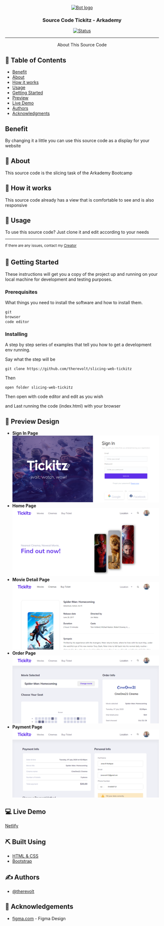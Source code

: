 <p align="center">
  <a href="" rel="noopener">
 <img width=200px height=200px src="https://st2.depositphotos.com/5532432/10201/v/950/depositphotos_102017734-stock-illustration-source-code-colored-vector-icon.jpg" alt="Bot logo"></a>
</p>

<h3 align="center">Source Code Tickitz - Arkademy</h3>

<div align="center">
  
[![Status](https://img.shields.io/website?down_color=red&down_message=Offline&up_color=green&up_message=Online&url=https%3A%2F%2Fslicing-arka.netlify.app)](https://slicing-arka.netlify.app)

</div>

---

<p align="center"> About This Source Code
    <br> 
</p>

## 📝 Table of Contents
- [Benefit](#benefit)
- [About](#about)
- [How it works](#working)
- [Usage](#usage)
- [Getting Started](#getting_started)
- [Preview](#preview)
- [Live Demo](#live_demo)
- [Authors](#authors)
- [Acknowledgments](#acknowledgement)

## Benefit <a name = "benefit"></a>
By changing it a little you can use this source code as a display for your website

## 🧐 About <a name = "about"></a>

This source code is the slicing task of the Arkademy Bootcamp

## 💭 How it works <a name = "working"></a>

This source code already has a view that is comfortable to see and is also responsive

## 🎈 Usage <a name = "usage"></a>

To use this source code? Just clone it and edit according to your needs

---

<sup>If there are any issues, contact my [Creator](https://wa.me/6289522407667)</sup>


## 🏁 Getting Started <a name = "getting_started"></a>

These instructions will get you a copy of the project up and running on your local machine for development and testing purposes.

### Prerequisites

What things you need to install the software and how to install them.

```
git
browser
code editor
```

### Installing

A step by step series of examples that tell you how to get a development env running.

Say what the step will be

```
git clone https://github.com/therevolt/slicing-web-tickitz
```

Then

```
open folder slicing-web-tickitz
```

Then open with code editor and edit as you wish

and Last running the code (index.html) with your browser

## 🔎 Preview Design <a name = "preview"></a>
- <b>Sign In Page</b>
![Preview](https://raw.githubusercontent.com/therevolt/FE-Tickitz/master/assets/img/signin.PNG)
- <b>Home Page</b>
![Preview](https://raw.githubusercontent.com/therevolt/FE-Tickitz/master/assets/img/home.PNG)
- <b>Movie Detail Page</b>
![Preview](https://raw.githubusercontent.com/therevolt/FE-Tickitz/master/assets/img/movies.PNG)
- <b>Order Page</b>
![Preview](https://raw.githubusercontent.com/therevolt/FE-Tickitz/master/assets/img/order.PNG)
- <b>Payment Page</b>
![Preview](https://raw.githubusercontent.com/therevolt/FE-Tickitz/master/assets/img/payment.PNG)

## 💻 Live Demo <a name = "live_demo"></a>

[Netlify](https://slicing-arka.netlify.app)

## ⛏️ Built Using <a name = "built_using"></a>

- [HTML & CSS](https://www.w3schools.com)
- [Bootstrap](https://getbootstrap.com)

## ✍️ Authors <a name = "authors"></a>

- [@therevolt](https://github.com/therevolt)


## 🎉 Acknowledgements <a name = "acknowledgement"></a>
- [figma.com](https://www.figma.com/file/PgHK8iQ2GT3tMr8E9WroRe/Tickitz%3A-Ticket-Booking---Arkademy?node-id=454%3A0) - Figma Design

